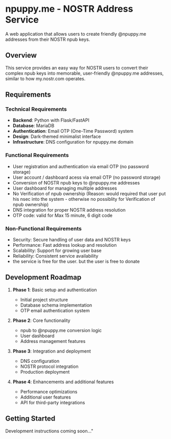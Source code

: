 # npuppy.me - NOSTR Address Service

A web application that allows users to create friendly @npuppy.me addresses from their NOSTR npub keys.

## Overview

This service provides an easy way for NOSTR users to convert their complex npub keys into memorable, user-friendly @npuppy.me addresses, similar to how my.nostr.com operates.

## Requirements

### Technical Requirements
- **Backend**: Python with Flask/FastAPI
- **Database**: MariaDB
- **Authentication**: Email OTP (One-Time Password) system
- **Design**: Dark-themed minimalist interface
- **Infrastructure**: DNS configuration for npuppy.me domain

### Functional Requirements
- User registration and authentication via email OTP (no password storage)
- User account / dashboard acess via email OTP (no password storage)
- Conversion of NOSTR npub keys to @npuppy.me addresses
- User dashboard for managing multiple addresses
- No Verification of npub ownership (Reason: would required that user put his nsec into the system - otherwise no possiblity for Verification of npub ownership)
- DNS integration for proper NOSTR address resolution
- OTP code: valid for Max 15 minute, 6 digit code 

### Non-Functional Requirements
- Security: Secure handling of user data and NOSTR keys
- Performance: Fast address lookup and resolution
- Scalability: Support for growing user base
- Reliability: Consistent service availability
- the service is free for the user. but the user is free to donate 

## Development Roadmap

1. **Phase 1**: Basic setup and authentication
   - Initial project structure
   - Database schema implementation
   - OTP email authentication system

2. **Phase 2**: Core functionality
   - npub to @npuppy.me conversion logic
   - User dashboard
   - Address management features

3. **Phase 3**: Integration and deployment
   - DNS configuration
   - NOSTR protocol integration
   - Production deployment

4. **Phase 4**: Enhancements and additional features
   - Performance optimizations
   - Additional user features
   - API for third-party integrations

## Getting Started

Development instructions coming soon..."
